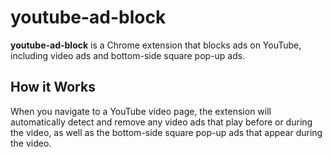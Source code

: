 

# youtube-ad-block

**youtube-ad-block** is a Chrome extension that blocks ads on YouTube, including video ads and bottom-side square pop-up ads.

## How it Works

When you navigate to a YouTube video page, the extension will automatically detect and remove any video ads that play before or during the video, as well as the bottom-side square pop-up ads that appear during the video.




